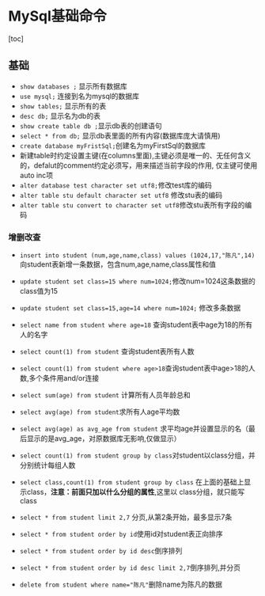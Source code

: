 # MySql基础命令

[toc]

## 基础

* `show databases ;`  显示所有数据库
* `use mysql;`    连接到名为mysql的数据库
* `show tables;`  显示所有的表
* `desc db;` 显示名为db的表
* `show create table db ;`显示db表的创建语句
* `select * from db;` 显示db表里面的所有内容(数据库庞大请慎用)
* `create database myFristSql;`创建名为myFirstSql的数据库
* 新建table时约定设置主键(在columns里面),主键必须是唯一的、无任何含义的，defalut的comment约定必须写，用来描述当前字段的作用,  仅主键可使用auto inc项
* `alter database test character set utf8;`修改test库的编码
* `alter table stu default character set utf8`    修改stu表的编码
* `alter table stu convert to character set utf8`修改stu表所有字段的编码

### 增删改查

* `insert into student (num,age,name,class) values (1024,17,"陈凡",14)` 向student表新增一条数据，包含num,age,name,class属性和值

* `update student set class=15 where num=1024;`修改num=1024这条数据的class值为15
* `update student set class=15,age=14 where num=1024;`  修改多条数据
* `select name from student where age=18` 查询student表中age为18的所有人的名字
* `select count(1) from student`    查询student表所有人数
* `select count(1) from student where age>18`查询student表中age>18的人数,多个条件用and/or连接
* `select sum(age) from student` 计算所有人员年龄总和
* `select avg(age) from student`求所有人age平均数
* `select avg(age) as avg_age from student` 求平均age并设置显示的名（最后显示的是avg_age，对原数据库无影响,仅做显示）
* `select count(1) from student group by class`对student以class分组，并分别统计每组人数
* `select class,count(1) from student group by class`  在上面的基础上显示class，**注意：前面只加以什么分组的属性**,这里以 class分组，就只能写 class
* `select * from student limit 2,7` 分页,从第2条开始，最多显示7条
* `select * from student order by id`使用id对student表正向排序
* `select * from student order by id desc`倒序排列
* `select * from student order by id desc limit 2,7`倒序排列,并分页
* `delete from student where name="陈凡"`删除name为陈凡的数据
  